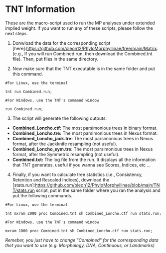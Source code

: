 # TNT Information

These are the macro-script used to run the MP analyses under extended implied weight. If you want to run any of these scripts, please follow the next steps.

1. Donwload the data for the corresponding script [here]:https://github.com/oleon12/PhyloMorphyllinae/tree/main/Matrix. (e.g., If you will run Combined.run, then download the Combined.tnt file). Then, put files in the same directory.

2. Now make sure that the TNT executable is in the same folder and put this command.

```
#For Linux, use the terminal

tnt run Combined.run;

#For Windows, use the TNT's command window

run Combined.run;

```
3. The script will generate the following outputs:
  - **Combined_Loncho.ctf:** The most parsimonious trees in binary format.
  - **Combined_Loncho.tre:** The most parsimonious trees in Nexus format.
  - **Combined_Loncho_jack.tre:** The most parsimonious trees in Nexus format, after the Jackknife resampling (not useful).
  - **Combined_Loncho_sym.tre:** The most parsimonious trees in Nexus format, after the Symmetric resampling (not useful).
  - **Combined.txt:** The log file from the run. It displays all the information that TNT generates, useful if you wanna see Scores, Indices, etc ...

4. Finally, if you want to calculate tree statistics (i.e., Consistency, Retention and Rescaled Indices), download the [stats.run]:https://github.com/oleon12/PhyloMorphyllinae/blob/main/TNT/stats.run script, put in the same folder where you ran the analysis and put the following commands.

```
#For Linux, use the terminal

tnt mxram 2000 proc Combined.tnt sh Combined_Loncho.ctf run stats.run;

#For Windows, use the TNT's command window

mxram 1000 proc Combined.tnt sh Combined_Loncho.ctf run stats.run;

```
_Remeber, you just have to change "Combined" for the corresponding data thet you want to use (e.g. Morphology, DNA, Continuous, or Landmarks)_
